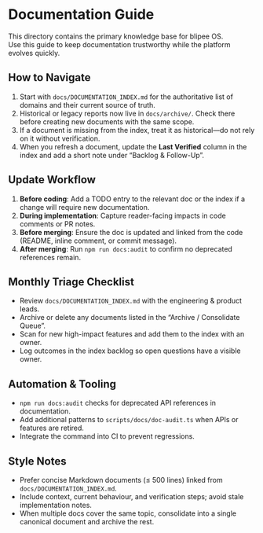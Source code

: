 # Documentation Guide

This directory contains the primary knowledge base for blipee OS.  
Use this guide to keep documentation trustworthy while the platform evolves quickly.

## How to Navigate

1. Start with `docs/DOCUMENTATION_INDEX.md` for the authoritative list of domains and their current source of truth.  
2. Historical or legacy reports now live in `docs/archive/`. Check there before creating new documents with the same scope.  
3. If a document is missing from the index, treat it as historical—do not rely on it without verification.  
4. When you refresh a document, update the **Last Verified** column in the index and add a short note under “Backlog & Follow-Up”.

## Update Workflow

1. **Before coding**: Add a TODO entry to the relevant doc or the index if a change will require new documentation.  
2. **During implementation**: Capture reader-facing impacts in code comments or PR notes.  
3. **Before merging**: Ensure the doc is updated and linked from the code (README, inline comment, or commit message).  
4. **After merging**: Run `npm run docs:audit` to confirm no deprecated references remain.

## Monthly Triage Checklist

- Review `docs/DOCUMENTATION_INDEX.md` with the engineering & product leads.  
- Archive or delete any documents listed in the “Archive / Consolidate Queue”.  
- Scan for new high-impact features and add them to the index with an owner.  
- Log outcomes in the index backlog so open questions have a visible owner.

## Automation & Tooling

- `npm run docs:audit` checks for deprecated API references in documentation.  
- Add additional patterns to `scripts/docs/doc-audit.ts` when APIs or features are retired.  
- Integrate the command into CI to prevent regressions.

## Style Notes

- Prefer concise Markdown documents (≤ 500 lines) linked from `docs/DOCUMENTATION_INDEX.md`.  
- Include context, current behaviour, and verification steps; avoid stale implementation notes.  
- When multiple docs cover the same topic, consolidate into a single canonical document and archive the rest.
